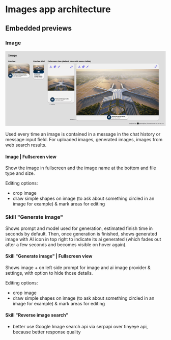 # Images app architecture

## Embedded previews

### Image

![Image preview](../../images/apps/images/previews/image.png)

Used every time an image is contained in a message in the chat history or message input field.
For uploaded images, generated images, images from web search results.

#### Image | Fullscreen view

Show the image in fullscreen and the image name at the bottom and file type and size.

Editing options:

- crop image
- draw simple shapes on image (to ask about something circled in an image for example) & mark areas for editing

### Skill "Generate image"

Shows prompt and model used for generation, estimated finish time in seconds by default. Then, once generation is finished, shows generated image with AI icon in top right to indicate its ai generated (which fades out after a few seconds and becomes visible on hover again).

#### Skill "Generate image" | Fullscreen view

Shows image + on left side prompt for image and ai image provider & settings, with option to hide those details.

Editing options:

- crop image
- draw simple shapes on image (to ask about something circled in an image for example) & mark areas for editing


#### Skill "Reverse image search"

- better use Google Image search api via serpapi over tinyeye api, because better response quality